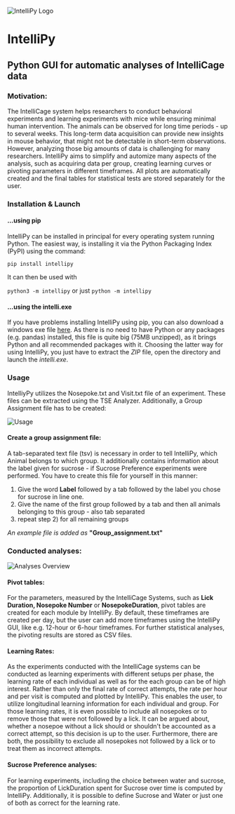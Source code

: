 ![IntelliPy Logo](https://user-images.githubusercontent.com/50486014/99252712-ad2d9c00-280f-11eb-994f-3149271e3e18.png)
# IntelliPy
## Python GUI for automatic analyses of IntelliCage data

### Motivation:

The IntelliCage system helps researchers to conduct behavioral experiments and learning experiments with mice while ensuring minimal human intervention. The animals can be observed for long time periods - up to several weeks. This long-term data acquisition can provide new insights in mouse behavior, that might not be detectable in short-term observations.
However, analyzing those big amounts of data is challenging for many researchers. 
IntelliPy aims to simplify and automize many aspects of the analysis, such as acquiring data per group, creating learning curves or pivoting parameters in different timeframes. All plots are automatically created and the final tables for statistical tests are stored separately for the user.

### Installation & Launch

#### ...using pip
IntelliPy can be installed in principal for every operating system running Python. The easiest way, is installing it via the Python Packaging Index (PyPI) using the command:

```pip install intellipy```

It can then be used with

```python3 -m intellipy``` or just ```python -m intellipy```

#### ...using the intelli.exe
If you have problems installing IntelliPy using pip, you can also download a windows exe file [here](https://seafile.rlp.net/f/1a9e63dc038b4a1e87be/?dl=1). As there is no need to have Python or any packages (e.g. pandas) installed, this file is quite big (75MB unzipped), as it brings Python and all recommended packages with it.
Choosing the latter way for using IntelliPy, you just have to extract the *ZIP* file, open the directory and launch the *intelli.exe*.

### Usage

IntelliyPy utilizes the Nosepoke.txt and Visit.txt file of an experiment. These files can be extracted using the TSE Analyzer.
Additionally, a Group Assignment file has to be created:

![Usage](https://user-images.githubusercontent.com/50486014/99260095-3c8c7c80-281b-11eb-8d59-d9ec71e55747.png)

#### Create a group assignment file:
A tab-separated text file (tsv) is necessary in order to tell IntelliPy, which Animal belongs to which group.
It additionally contains information about the label given for sucrose - if Sucrose Preference experiments were performed.
You have to create this file for yourself in this manner:

1)  Give the word **Label** followed by a tab followed by the label you chose for sucrose in line one.
2)  Give the name of the first group followed by a tab and then all animals belonging to this group - also tab separated
3)  repeat step 2) for all remaining groups

*An example file is added as* **"Group_assignment.txt"**

### Conducted analyses:

![Analyses Overview](https://user-images.githubusercontent.com/50486014/99260101-3dbda980-281b-11eb-8760-6252db54acd3.png)

#### Pivot tables:
For the parameters, measured by the IntelliCage Systems, such as **Lick Duration, Nosepoke Number** or **NosepokeDuration**, pivot tables are created for each module by IntelliPy. By default, these timeframes are created per day, but the user can add more timeframes using the IntelliPy GUI, like e.g. 12-hour or 6-hour timeframes. For further statistical analyses, the pivoting results are stored as CSV files.

#### Learning Rates:
As the experiments conducted with the IntelliCage systems can be conducted as learning experiments with different setups per phase, the learning rate of each individual as well as for the each group can be of high interest. Rather than only the final rate of correct attempts, the rate per hour and per visit is computed and plotted by IntelliPy. This enables the user, to utilize longitudinal learning information for each individual and group.
For those learning rates, it is even possible to include all nosepokes or to remove those that were not followed by a lick. It can be argued about, whether a nosepoe without a lick should or shouldn't be accounted as a correct attempt, so this decision is up to the user. Furthermore, there are both, the possibility to exclude all nosepokes not followed by a lick or to treat them as incorrect attempts.

#### Sucrose Preference analyses:
For learning experiments, including the choice between water and sucrose, the proportion of LickDuration spent for Sucrose over time is computed by IntelliPy. Additionally, it is possible to define Sucrose and Water or just one of both as correct for the learning rate.

